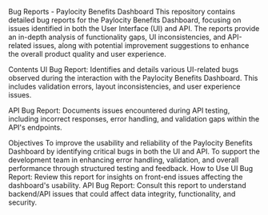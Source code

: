 Bug Reports - Paylocity Benefits Dashboard
This repository contains detailed bug reports for the Paylocity Benefits Dashboard, focusing on issues identified in both the User Interface (UI) and API. The reports provide an in-depth analysis of functionality gaps, UI inconsistencies, and API-related issues, along with potential improvement suggestions to enhance the overall product quality and user experience.

Contents
UI Bug Report: Identifies and details various UI-related bugs observed during the interaction with the Paylocity Benefits Dashboard. This includes validation errors, layout inconsistencies, and user experience issues.

API Bug Report: Documents issues encountered during API testing, including incorrect responses, error handling, and validation gaps within the API's endpoints.

Objectives
To improve the usability and reliability of the Paylocity Benefits Dashboard by identifying critical bugs in both the UI and API.
To support the development team in enhancing error handling, validation, and overall performance through structured testing and feedback.
How to Use
UI Bug Report: Review this report for insights on front-end issues affecting the dashboard's usability.
API Bug Report: Consult this report to understand backend/API issues that could affect data integrity, functionality, and security.
